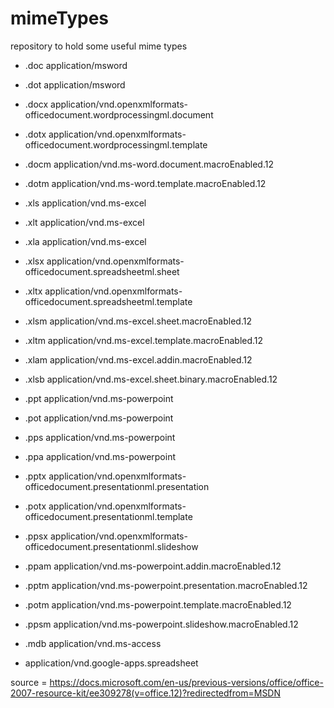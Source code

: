 # mimeTypes
 repository to hold some useful mime types
 
 
 - .doc      application/msword
- .dot      application/msword

 - .docx     application/vnd.openxmlformats-officedocument.wordprocessingml.document
 - .dotx     application/vnd.openxmlformats-officedocument.wordprocessingml.template
 - .docm     application/vnd.ms-word.document.macroEnabled.12
 - .dotm     application/vnd.ms-word.template.macroEnabled.12

 - .xls      application/vnd.ms-excel
 - .xlt      application/vnd.ms-excel
 - .xla      application/vnd.ms-excel

 - .xlsx     application/vnd.openxmlformats-officedocument.spreadsheetml.sheet
 - .xltx     application/vnd.openxmlformats-officedocument.spreadsheetml.template
 - .xlsm     application/vnd.ms-excel.sheet.macroEnabled.12
 - .xltm     application/vnd.ms-excel.template.macroEnabled.12
 - .xlam     application/vnd.ms-excel.addin.macroEnabled.12
 - .xlsb     application/vnd.ms-excel.sheet.binary.macroEnabled.12

 - .ppt      application/vnd.ms-powerpoint
 - .pot      application/vnd.ms-powerpoint
 - .pps      application/vnd.ms-powerpoint
 - .ppa      application/vnd.ms-powerpoint

 - .pptx     application/vnd.openxmlformats-officedocument.presentationml.presentation
 - .potx     application/vnd.openxmlformats-officedocument.presentationml.template
 - .ppsx     application/vnd.openxmlformats-officedocument.presentationml.slideshow
 - .ppam     application/vnd.ms-powerpoint.addin.macroEnabled.12
 - .pptm     application/vnd.ms-powerpoint.presentation.macroEnabled.12
 - .potm     application/vnd.ms-powerpoint.template.macroEnabled.12
 - .ppsm     application/vnd.ms-powerpoint.slideshow.macroEnabled.12

 - .mdb      application/vnd.ms-access

 - application/vnd.google-apps.spreadsheet



source = https://docs.microsoft.com/en-us/previous-versions/office/office-2007-resource-kit/ee309278(v=office.12)?redirectedfrom=MSDN
